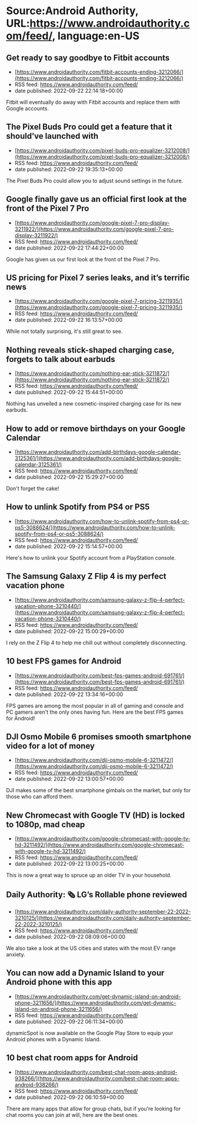 # Source:Android Authority, URL:https://www.androidauthority.com/feed/, language:en-US

## Get ready to say goodbye to Fitbit accounts
 - [https://www.androidauthority.com/fitbit-accounts-ending-3212066/](https://www.androidauthority.com/fitbit-accounts-ending-3212066/)
 - RSS feed: https://www.androidauthority.com/feed/
 - date published: 2022-09-22 22:14:18+00:00

Fitbit will eventually do away with Fitbit accounts and replace them with Google accounts.

## The Pixel Buds Pro could get a feature that it should’ve launched with
 - [https://www.androidauthority.com/pixel-buds-pro-equalizer-3212008/](https://www.androidauthority.com/pixel-buds-pro-equalizer-3212008/)
 - RSS feed: https://www.androidauthority.com/feed/
 - date published: 2022-09-22 19:35:13+00:00

The Pixel Buds Pro could allow you to adjust sound settings in the future.

## Google finally gave us an official first look at the front of the Pixel 7 Pro
 - [https://www.androidauthority.com/google-pixel-7-pro-display-3211922/](https://www.androidauthority.com/google-pixel-7-pro-display-3211922/)
 - RSS feed: https://www.androidauthority.com/feed/
 - date published: 2022-09-22 17:44:22+00:00

Google has given us our first look at the front of the Pixel 7 Pro.

## US pricing for Pixel 7 series leaks, and it’s terrific news
 - [https://www.androidauthority.com/google-pixel-7-pricing-3211935/](https://www.androidauthority.com/google-pixel-7-pricing-3211935/)
 - RSS feed: https://www.androidauthority.com/feed/
 - date published: 2022-09-22 16:13:57+00:00

While not totally surprising, it's still great to see.

## Nothing reveals stick-shaped charging case, forgets to talk about earbuds
 - [https://www.androidauthority.com/nothing-ear-stick-3211872/](https://www.androidauthority.com/nothing-ear-stick-3211872/)
 - RSS feed: https://www.androidauthority.com/feed/
 - date published: 2022-09-22 15:44:51+00:00

Nothing has unveiled a new cosmetic-inspired charging case for its new earbuds.

## How to add or remove birthdays on your Google Calendar
 - [https://www.androidauthority.com/add-birthdays-google-calendar-3125361/](https://www.androidauthority.com/add-birthdays-google-calendar-3125361/)
 - RSS feed: https://www.androidauthority.com/feed/
 - date published: 2022-09-22 15:29:27+00:00

Don't forget the cake!

## How to unlink Spotify from PS4 or PS5
 - [https://www.androidauthority.com/how-to-unlink-spotify-from-ps4-or-ps5-3088624/](https://www.androidauthority.com/how-to-unlink-spotify-from-ps4-or-ps5-3088624/)
 - RSS feed: https://www.androidauthority.com/feed/
 - date published: 2022-09-22 15:14:57+00:00

Here's how to unlink your Spotify account from a PlayStation console.

## The Samsung Galaxy Z Flip 4 is my perfect vacation phone
 - [https://www.androidauthority.com/samsung-galaxy-z-flip-4-perfect-vacation-phone-3210440/](https://www.androidauthority.com/samsung-galaxy-z-flip-4-perfect-vacation-phone-3210440/)
 - RSS feed: https://www.androidauthority.com/feed/
 - date published: 2022-09-22 15:00:29+00:00

I rely on the Z Flip 4 to help me chill out without completely disconnecting.

## 10 best FPS games for Android
 - [https://www.androidauthority.com/best-fps-games-android-691761/](https://www.androidauthority.com/best-fps-games-android-691761/)
 - RSS feed: https://www.androidauthority.com/feed/
 - date published: 2022-09-22 13:34:16+00:00

FPS games are among the most popular in all of gaming and console and PC gamers aren't the only ones having fun. Here are the best FPS games for Android!

## DJI Osmo Mobile 6 promises smooth smartphone video for a lot of money
 - [https://www.androidauthority.com/dji-osmo-mobile-6-3211472/](https://www.androidauthority.com/dji-osmo-mobile-6-3211472/)
 - RSS feed: https://www.androidauthority.com/feed/
 - date published: 2022-09-22 13:00:57+00:00

DJI makes some of the best smartphone gimbals on the market, but only for those who can afford them.

## New Chromecast with Google TV (HD) is locked to 1080p, mad cheap
 - [https://www.androidauthority.com/google-chromecast-with-google-tv-hd-3211492/](https://www.androidauthority.com/google-chromecast-with-google-tv-hd-3211492/)
 - RSS feed: https://www.androidauthority.com/feed/
 - date published: 2022-09-22 13:00:25+00:00

This is now a great way to spruce up an older TV in your household.

## Daily Authority: 🗞️ LG’s Rollable phone reviewed
 - [https://www.androidauthority.com/daily-authority-september-22-2022-3210125/](https://www.androidauthority.com/daily-authority-september-22-2022-3210125/)
 - RSS feed: https://www.androidauthority.com/feed/
 - date published: 2022-09-22 08:09:06+00:00

We also take a look at the US cities and states with the most EV range anxiety.

## You can now add a Dynamic Island to your Android phone with this app
 - [https://www.androidauthority.com/get-dynamic-island-on-android-phone-3211656/](https://www.androidauthority.com/get-dynamic-island-on-android-phone-3211656/)
 - RSS feed: https://www.androidauthority.com/feed/
 - date published: 2022-09-22 06:11:34+00:00

dynamicSpot is now available on the Google Play Store to equip your Android phones with a Dynamic Island.

## 10 best chat room apps for Android
 - [https://www.androidauthority.com/best-chat-room-apps-android-938266/](https://www.androidauthority.com/best-chat-room-apps-android-938266/)
 - RSS feed: https://www.androidauthority.com/feed/
 - date published: 2022-09-22 06:10:59+00:00

There are many apps that allow for group chats, but if you're looking for chat rooms you can join at will, here are the best ones.

